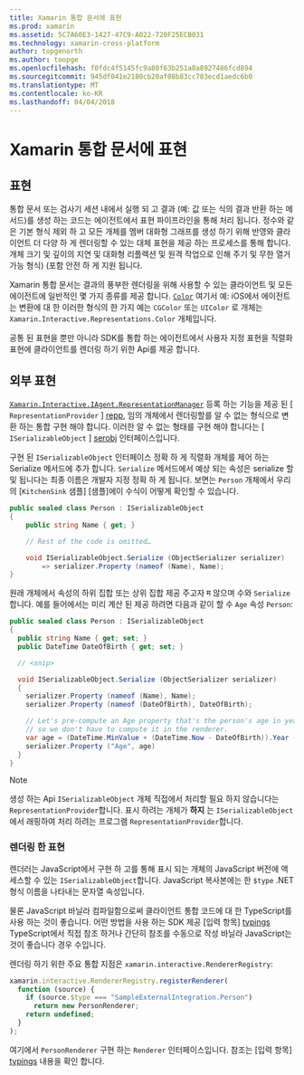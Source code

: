 ```yaml
---
title: Xamarin 통합 문서에 표현
ms.prod: xamarin
ms.assetid: 5C7A60E3-1427-47C9-A022-720F25ECB031
ms.technology: xamarin-cross-platform
author: topgenorth
ms.author: toopge
ms.openlocfilehash: f0fdc4f5145fc9a80f63b251a8a8927486fcd894
ms.sourcegitcommit: 945df041e2180cb20af08b83cc703ecd1aedc6b0
ms.translationtype: MT
ms.contentlocale: ko-KR
ms.lasthandoff: 04/04/2018
---
```

# <a name="representations-in-xamarin-workbooks"></a>Xamarin 통합 문서에 표현

## <a name="representations"></a>표현

통합 문서 또는 검사기 세션 내에서 실행 되 고 결과 (예: 값 또는 식의 결과 반환 하는 메서드)를 생성 하는 코드는 에이전트에서 표현 파이프라인을 통해 처리 됩니다. 정수와 같은 기본 형식 제외 하 고 모든 개체를 멤버 대화형 그래프를 생성 하기 위해 반영와 클라이언트 더 다양 하 게 렌더링할 수 있는 대체 표현을 제공 하는 프로세스를 통해 합니다. 개체 크기 및 깊이의 지연 및 대화형 리플렉션 및 원격 작업으로 인해 주기 및 무한 열거 가능 형식) (포함 안전 하 게 지원 됩니다.

Xamarin 통합 문서는 결과의 풍부한 렌더링을 위해 사용할 수 있는 클라이언트 및 모든 에이전트에 일반적인 몇 가지 종류를 제공 합니다. [`Color`][xir-color] 여기서 예: iOS에서 에이전트는 변환에 대 한 이러한 형식의 한 가지 예는 `CGColor` 또는 `UIColor` 로 개체는 `Xamarin.Interactive.Representations.Color` 개체입니다.

공통 된 표현을 뿐만 아니라 SDK를 통합 하는 에이전트에서 사용자 지정 표현을 직렬화 표현에 클라이언트를 렌더링 하기 위한 Api를 제공 합니다.

## <a name="external-representations"></a>외부 표현

[`Xamarin.Interactive.IAgent.RepresentationManager`][repman] 등록 하는 기능을 제공 된 [ `RepresentationProvider` ] [ repp], 임의 개체에서 렌더링할를 알 수 없는 형식으로 변환 하는 통합 구현 해야 합니다. 이러한 알 수 없는 형태를 구현 해야 합니다는 [ `ISerializableObject` ] [ serobj] 인터페이스입니다.

구현 된 `ISerializableObject` 인터페이스 정확 하 게 직렬화 개체를 제어 하는 Serialize 메서드에 추가 합니다. `Serialize` 메서드에서 예상 되는 속성은 serialize 할 및 됩니다는 최종 이름은 개발자 지정 정확 하 게 됩니다. 보면는 `Person` 개체에서 우리의 [`KitchenSink` 샘플] [샘플]에이 수식이 어떻게 확인할 수 있습니다.

```csharp
public sealed class Person : ISerializableObject
{
    public string Name { get; }

    // Rest of the code is omitted…

    void ISerializableObject.Serialize (ObjectSerializer serializer)
        => serializer.Property (nameof (Name), Name);
}
```

원래 개체에서 속성의 하위 집합 또는 상위 집합 제공 주고자 म 않으며 수와 `Serialize`합니다. 예를 들어에서는 미리 계산 된 제공 하려면 다음과 같이 할 수 `Age` 속성 `Person`:

```csharp
public sealed class Person : ISerializableObject
{
  public string Name { get; set; }
  public DateTime DateOfBirth { get; set; }

  // <snip>

  void ISerializableObject.Serialize (ObjectSerializer serializer)
  {
    serializer.Property (nameof (Name), Name);
    serializer.Property (nameof (DateOfBirth), DateOfBirth);

    // Let's pre-compute an Age property that's the person's age in years,
    // so we don't have to compute it in the renderer.
    var age = (DateTime.MinValue + (DateTime.Now - DateOfBirth)).Year - 1;
    serializer.Property ("Age", age)
  }
}
```

> [!NOTE]
> 생성 하는 Api `ISerializableObject` 개체 직접에서 처리할 필요 하지 않습니다는 `RepresentationProvider`합니다. 표시 하려는 개체가 **하지** 는 `ISerializableObject`에서 래핑하여 처리 하려는 프로그램 `RepresentationProvider`합니다.

### <a name="rendering-a-representation"></a>렌더링 한 표현

렌더러는 JavaScript에서 구현 하 고를 통해 표시 되는 개체의 JavaScript 버전에 액세스할 수 있는 `ISerializableObject`합니다. JavaScript 복사본에는 한 `$type` .NET 형식 이름을 나타내는 문자열 속성입니다.

물론 JavaScript 바닐라 컴파일함으로써 클라이언트 통합 코드에 대 한 TypeScript를 사용 하는 것이 좋습니다. 어떤 방법을 사용 하는 SDK 제공 [입력 항목] [ typings] TypeScript에서 직접 참조 하거나 간단히 참조를 수동으로 작성 바닐라 JavaScript는 것이 좋습니다 경우 수입니다.

렌더링 하기 위한 주요 통합 지점은 `xamarin.interactive.RendererRegistry`:

```js
xamarin.interactive.RendererRegistry.registerRenderer(
  function (source) {
    if (source.$type === "SampleExternalIntegration.Person")
      return new PersonRenderer;
    return undefined;
  }
);
```

여기에서 `PersonRenderer` 구현 하는 `Renderer` 인터페이스입니다. 참조는 [입력 항목] [ typings] 내용을 확인 합니다.

[typings]: https://github.com/xamarin/Workbooks/blob/master/SDK/typings/xamarin-interactive.d.ts
[xir-color]: https://developer.xamarin.com/api/type/Xamarin.Interactive.Representations.Color/
[repman]: https://developer.xamarin.com/api/type/Xamarin.Interactive.Representations.IRepresentationManager/
[repp]: https://developer.xamarin.com/api/type/Xamarin.Interactive.Representations.RepresentationProvider/
[serobj]: https://developer.xamarin.com/api/type/Xamarin.Interactive.Serialization.ISerializableObject/
